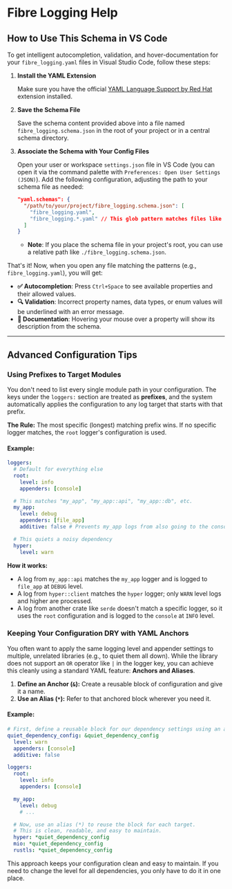 # Fibre Logging Help

## How to Use This Schema in VS Code

To get intelligent autocompletion, validation, and hover-documentation for your `fibre_logging.yaml` files in Visual Studio Code, follow these steps:

1.  **Install the YAML Extension**
    
    Make sure you have the official [YAML Language Support by Red Hat](https://marketplace.visualstudio.com/items?itemName=redhat.vscode-yaml) extension installed.

2.  **Save the Schema File**
    
    Save the schema content provided above into a file named `fibre_logging.schema.json` in the root of your project or in a central schema directory.

3.  **Associate the Schema with Your Config Files**
    
    Open your user or workspace `settings.json` file in VS Code (you can open it via the command palette with `Preferences: Open User Settings (JSON)`). Add the following configuration, adjusting the path to your schema file as needed:
    
    ```json
    "yaml.schemas": {
      "/path/to/your/project/fibre_logging.schema.json": [
        "fibre_logging.yaml",
        "fibre_logging.*.yaml" // This glob pattern matches files like fibre_logging.dev.yaml
      ]
    }
    ```
    
    *   **Note**: If you place the schema file in your project's root, you can use a relative path like `./fibre_logging.schema.json`.

That's it! Now, when you open any file matching the patterns (e.g., `fibre_logging.yaml`), you will get:

*   **✅ Autocompletion**: Press `Ctrl+Space` to see available properties and their allowed values.
*   **🔍 Validation**: Incorrect property names, data types, or enum values will be underlined with an error message.
*   **📖 Documentation**: Hovering your mouse over a property will show its description from the schema.

---

## Advanced Configuration Tips

### Using Prefixes to Target Modules

You don't need to list every single module path in your configuration. The keys under the `loggers:` section are treated as **prefixes**, and the system automatically applies the configuration to any log target that starts with that prefix.

**The Rule:** The most specific (longest) matching prefix wins. If no specific logger matches, the `root` logger's configuration is used.

#### Example:

```yaml
loggers:
  # Default for everything else
  root:
    level: info
    appenders: [console]

  # This matches "my_app", "my_app::api", "my_app::db", etc.
  my_app:
    level: debug
    appenders: [file_app]
    additive: false # Prevents my_app logs from also going to the console

  # This quiets a noisy dependency
  hyper:
    level: warn
```

**How it works:**
*   A log from `my_app::api` matches the `my_app` logger and is logged to `file_app` at `DEBUG` level.
*   A log from `hyper::client` matches the `hyper` logger; only `WARN` level logs and higher are processed.
*   A log from another crate like `serde` doesn't match a specific logger, so it uses the `root` configuration and is logged to the `console` at `INFO` level.

### Keeping Your Configuration DRY with YAML Anchors

You often want to apply the same logging level and appender settings to multiple, unrelated libraries (e.g., to quiet them all down). While the library does not support an `OR` operator like `|` in the logger key, you can achieve this cleanly using a standard YAML feature: **Anchors and Aliases**.

1.  **Define an Anchor (`&`):** Create a reusable block of configuration and give it a name.
2.  **Use an Alias (`*`):** Refer to that anchored block wherever you need it.

#### Example:

```yaml
# First, define a reusable block for our dependency settings using an anchor (&)
quiet_dependency_config: &quiet_dependency_config
  level: warn
  appenders: [console]
  additive: false

loggers:
  root:
    level: info
    appenders: [console]

  my_app:
    level: debug
    # ...

  # Now, use an alias (*) to reuse the block for each target.
  # This is clean, readable, and easy to maintain.
  hyper: *quiet_dependency_config
  mio: *quiet_dependency_config
  rustls: *quiet_dependency_config
```

This approach keeps your configuration clean and easy to maintain. If you need to change the level for all dependencies, you only have to do it in one place.